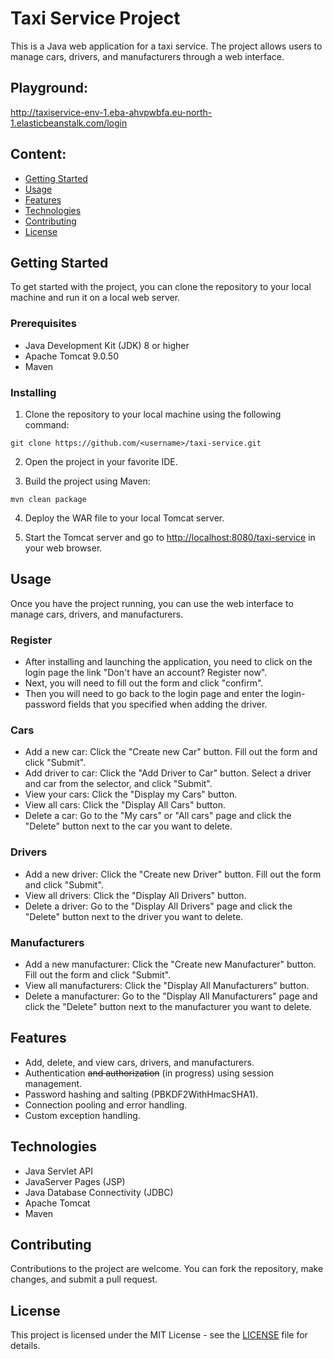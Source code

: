 # Taxi Service Project

This is a Java web application for a taxi service. The project allows users to manage cars, drivers, and manufacturers through a web interface.

## Playground:

http://taxiservice-env-1.eba-ahvpwbfa.eu-north-1.elasticbeanstalk.com/login

## Content:

-   [Getting Started](#gettingStarted)
-   [Usage](#usage)
-   [Features](#features)
-   [Technologies](#technologies)
-   [Contributing](#contributing)
-   [License](#license)

## Getting Started <a name="gettingStarted"></a>

To get started with the project, you can clone the repository to your local machine and run it on a local web server.

### Prerequisites

-   Java Development Kit (JDK) 8 or higher
-   Apache Tomcat 9.0.50
-   Maven

### Installing

1.  Clone the repository to your local machine using the following command:

```
git clone https://github.com/<username>/taxi-service.git
```

2.  Open the project in your favorite IDE.
    
3.  Build the project using Maven:

```
mvn clean package
```

4.  Deploy the WAR file to your local Tomcat server.
    
5.  Start the Tomcat server and go to [http://localhost:8080/taxi-service](http://localhost:8080/taxi-service) in your web browser.
    

## Usage <a name="usage"></a>

Once you have the project running, you can use the web interface to manage cars, drivers, and manufacturers.

### Register

-   After installing and launching the application, you need to click on the login page the link "Don't have an account? Register now".
-   Next, you will need to fill out the form and click "confirm".
-   Then you will need to go back to the login page and enter the login-password fields that you specified when adding the driver.

### Cars

-   Add a new car: Click the "Create new Car" button. Fill out the form and click "Submit".
-   Add driver to car: Click the "Add Driver to Car" button. Select a driver and car from the selector, and click "Submit".
-   View your cars: Click the "Display my Cars" button.
-   View all cars: Click the "Display All Cars" button.
-   Delete a car: Go to the "My cars" or "All cars" page and click the "Delete" button next to the car you want to delete.

### Drivers

-   Add a new driver: Click the "Create new Driver" button. Fill out the form and click "Submit".
-   View all drivers: Click the "Display All Drivers" button.
-   Delete a driver: Go to the "Display All Drivers" page and click the "Delete" button next to the driver you want to delete.

### Manufacturers

-   Add a new manufacturer: Click the "Create new Manufacturer" button. Fill out the form and click "Submit".
-   View all manufacturers: Click the "Display All Manufacturers" button.
-   Delete a manufacturer: Go to the "Display All Manufacturers" page and click the "Delete" button next to the manufacturer you want to delete.

## Features <a name="features"></a>

-   Add, delete, and view cars, drivers, and manufacturers.
-   Authentication ~~and authorization~~ (in progress) using session management.
-   Password hashing and salting (PBKDF2WithHmacSHA1).
-   Connection pooling and error handling.
-   Custom exception handling.

## Technologies <a name="technologies"></a>

-   Java Servlet API
-   JavaServer Pages (JSP)
-   Java Database Connectivity (JDBC)
-   Apache Tomcat
-   Maven

## Contributing <a name="contributing"></a>

Contributions to the project are welcome. You can fork the repository, make changes, and submit a pull request.

## License <a name="license"></a>

This project is licensed under the MIT License - see the [LICENSE](https://github.com/Iskamele/taxi-service/blob/main/LICENSE) file for details.

